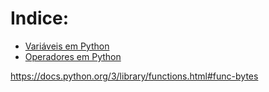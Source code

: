 # Indice:
- [Variáveis em Python](variaveis.ipynb)
- [Operadores em Python](operadores.ipynb)

https://docs.python.org/3/library/functions.html#func-bytes
